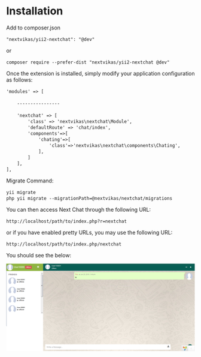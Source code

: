 # Installation
Add to composer.json


```
"nextvikas/yii2-nextchat": "@dev"
```
or
```
composer require --prefer-dist "nextvikas/yii2-nextchat @dev"
```

Once the extension is installed, simply modify your application configuration as follows:
```
'modules' => [

    ----------------

    'nextchat' => [
        'class' => 'nextvikas\nextchat\Module',
        'defaultRoute' => 'chat/index',
        'components'=>[
            'chating'=>[
                'class'=>'nextvikas\nextchat\components\Chating',
            ],
        ]
    ],
],
```


Migrate Command: 
```
yii migrate
php yii migrate --migrationPath=@nextvikas/nextchat/migrations
```


You can then access Next Chat through the following URL:
```
http://localhost/path/to/index.php?r=nextchat
```
or if you have enabled pretty URLs, you may use the following URL:
```
http://localhost/path/to/index.php/nextchat
```
You should see the below:

![yii next chat demo page](https://raw.githubusercontent.com/nextvikas/yii2-nextchat/master/nextchat.png "yii next chat demo page")

